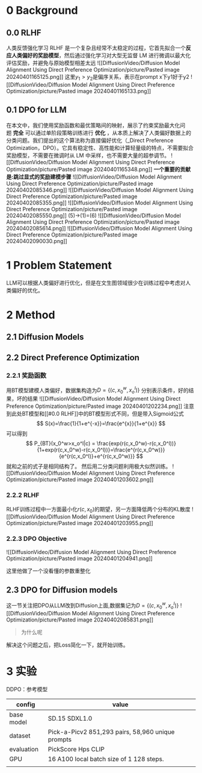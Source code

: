 
# 0 Background

## 0.0 RLHF
人类反馈强化学习 
RLHF 是一个复杂且经常不太稳定的过程，它首先拟合一个**反应人类偏好的奖励模型**，然后通过强化学习对大型无监督 LM 进行微调以最大化评估奖励，并避免与原始模型相差太远
![[DiffusionVideo/Diffusion Model Alignment Using Direct Preference Optimization/picture/Pasted image 20240401165125.png]]
这里$y_1 > y_2$是偏序关系，表示在prompt x下y1好于y2 
![[DiffusionVideo/Diffusion Model Alignment Using Direct Preference Optimization/picture/Pasted image 20240401165133.png]]
## 0.1 DPO for LLM 

在本文中，我们使用奖励函数和最优策略间的映射，展示了约束奖励最大化问题 **完全** 可以通过单阶段策略训练进行 **优化** ，从本质上解决了人类偏好数据上的分类问题。我们提出的这个算法称为直接偏好优化（_Direct Preference Optimization，DPO）。它具有稳定性、高性能和计算轻量级的特点，不需要拟合奖励模型，不需要在微调时从 LM 中采样，也不需要大量的超参调节。
![[DiffusionVideo/Diffusion Model Alignment Using Direct Preference Optimization/picture/Pasted image 20240401165348.png]]
**一个重要的贡献是:跳过显式的奖励建模步骤**
![[DiffusionVideo/Diffusion Model Alignment Using Direct Preference Optimization/picture/Pasted image 20240402085346.png]]
![[DiffusionVideo/Diffusion Model Alignment Using Direct Preference Optimization/picture/Pasted image 20240402085355.png]]
![[DiffusionVideo/Diffusion Model Alignment Using Direct Preference Optimization/picture/Pasted image 20240402085550.png]]
(5)->(1)=(6)
![[DiffusionVideo/Diffusion Model Alignment Using Direct Preference Optimization/picture/Pasted image 20240402085614.png]]
![[DiffusionVideo/Diffusion Model Alignment Using Direct Preference Optimization/picture/Pasted image 20240402090030.png]]
# 1 Problem Statement
LLM可以根据人类偏好进行优化，但是在文生图领域很少在训练过程中考虑对人类偏好的优化。


# 2 Method
## 2.1     Diffusion Models

## 2.2 Direct Preference Optimization 

### 2.2.1 奖励函数
用BT模型建模人类偏好，数据集构造为$D=\{(c,x_0^w,x_o^l)\}$ 分别表示条件，好的结果，坏的结果
![[DiffusionVideo/Diffusion Model Alignment Using Direct Preference Optimization/picture/Pasted image 20240401202234.png]]
注意到此处BT模型和[[#0.0 RLHF]]中的BT模型形式不同，但是带入Sigmoid公式
$$
S(x)=\frac{1}{1+e^{-x}}=\frac{e^{x}}{1+e^{x}}
$$
可以得到
$$
P_{BT}(x_0^w>x_o^l|c) = \frac{exp(r(c,x_0^w)-r(c,x_0^l))}{1+exp(r(c,x_0^w)-r(c,x_0^l))}=\frac{e^{r(c,x_0^w)}}{e^{r(c,x_0^l)}+e^{r(c,x_0^w)}}
$$
就和之前的式子是相同结构了。 
然后用二分类问题利用极大似然训练。 
![[DiffusionVideo/Diffusion Model Alignment Using Direct Preference Optimization/picture/Pasted image 20240401203602.png]]

### 2.2.2 RLHF
RLHF训练过程中一方面最小化$r(c,x_0)$的期望，另一方面降低两个分布的KL散度 
![[DiffusionVideo/Diffusion Model Alignment Using Direct Preference Optimization/picture/Pasted image 20240401203955.png]]
### 2.2.3 DPO Objective 
![[DiffusionVideo/Diffusion Model Alignment Using Direct Preference Optimization/picture/Pasted image 20240401204941.png]]

这里他做了一个没看懂的参数重整化
## 2.3    DPO for Diffusion models 
这一节关注把DPO从LLM改到Diffusion上面,数据集记为$D=\{(c,x_0^w,x_o^l)\}$ 
![[DiffusionVideo/Diffusion Model Alignment Using Direct Preference Optimization/picture/Pasted image 20240402085831.png]]
> 为什么呢

解决这个问题之后，把Loss简化一下，就开始训练。 



# 3 实验

DDPO：参考模型 

| config     | value                                             |
| ---------- | ------------------------------------------------- |
| base model | SD.15 SDXL1.0                                     |
| dataset    | Pick-a-Picv2 851,293 pairs, 58,960 unique prompts |
| evaluation | PickScore Hps CLIP                                |
| GPU        | 16 A100 local batch size of 1 128 steps.          |
|            |                                                   |


